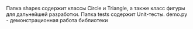 Папка shapes содержит классы Circle и Triangle, а также класс фигуры для дальнейшей разработки.
Папка tests содержит Unit-тесты.
demo.py - демонстрационная работа библиотеки
